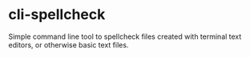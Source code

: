 # cli-spellcheck
Simple command line tool to spellcheck files created with terminal text editors, or otherwise basic text files.
